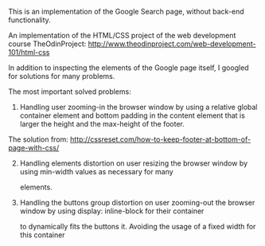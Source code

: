 This is an implementation of the Google Search page, without back-end functionality.

An implementation of the HTML/CSS project of the web development course TheOdinProject: http://www.theodinproject.com/web-development-101/html-css

In addition to inspecting the elements of the Google page itself, I googled for solutions for many problems.

The most important solved problems:

1. Handling user zooming-in the browser window by using a relative global container element and bottom padding in the content element that is larger the height and the max-height of the footer. 

The solution from: http://cssreset.com/how-to-keep-footer-at-bottom-of-page-with-css/

2. Handling elements distortion on user resizing the browser window by using min-width values as necessary for many <div/> elements.

3. Handling the buttons group distortion on user zooming-out the browser window by using display: inline-block for their container <div/> to dynamically fits the buttons it. Avoiding the usage of a fixed width for this container <div/>
